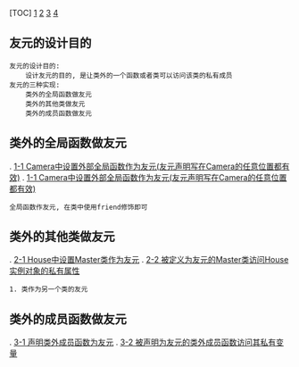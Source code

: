 [TOC]
    [1](#友元的设计目的)
    [2](#全局函数做友元)
    [3](#类做友元&类外定义构造函数&类外定义成员函数)
    [4](#成员函数做友元)

## 友元的设计目的
    友元的设计目的:
        设计友元的目的, 是让类外的一个函数或者类可以访问该类的私有成员
    友元的三种实现:
        类外的全局函数做友元
        类外的其他类做友元   
        类外的成员函数做友元

## 类外的全局函数做友元
.   [1-1 Camera中设置外部全局函数作为友元(友元声明写在Camera的任意位置都有效)](./_1_classOuterGlobalFuncAsFriend/_1_classOuterGlobalFuncAsFriend.cpp)
.   [1-1 Camera中设置外部全局函数作为友元(友元声明写在Camera的任意位置都有效)](./_1_classOuterGlobalFuncAsFriend/_1_classOuterGlobalFuncAsFriend.cpp)
    
    全局函数作友元, 在类中使用friend修饰即可

## 类外的其他类做友元
.   [2-1 House中设置Master类作为友元](./_2_classOuterClassAsFriend/_1_classOuterClassAsFriend.cpp)
.   [2-2 被定义为友元的Master类访问House实例对象的私有属性](./_2_classOuterClassAsFriend/_1_classOuterClassAsFriend.cpp)

    1. 类作为另一个类的友元

## 类外的成员函数做友元
.   [3-1 声明类外成员函数为友元](./_3_classOuterMemberFuncAsFriend/_1_classOuterMemberFuncAsFriend.cpp)
.   [3-2 被声明为友元的类外成员函数访问其私有变量](./_3_classOuterMemberFuncAsFriend/_1_classOuterMemberFuncAsFriend.cpp)
